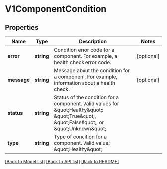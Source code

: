 # V1ComponentCondition

## Properties
Name | Type | Description | Notes
------------ | ------------- | ------------- | -------------
**error** | **string** | Condition error code for a component. For example, a health check error code. | [optional] 
**message** | **string** | Message about the condition for a component. For example, information about a health check. | [optional] 
**status** | **string** | Status of the condition for a component. Valid values for \&quot;Healthy\&quot;: \&quot;True\&quot;, \&quot;False\&quot;, or \&quot;Unknown\&quot;. | 
**type** | **string** | Type of condition for a component. Valid value: \&quot;Healthy\&quot; | 

[[Back to Model list]](../README.md#documentation-for-models) [[Back to API list]](../README.md#documentation-for-api-endpoints) [[Back to README]](../README.md)


